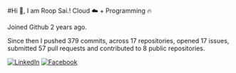 #Hi 👋, I am Roop Sai.!
Cloud ☁️ + Programming 🔥 

Joined Github 2 years ago.

Since then I pushed 379 commits, across 17 repositories, opened 17 issues, submitted 57 pull requests and contributed to 8 public repositories.

[![LinkedIn](https://img.shields.io/badge/LinkedIn-blue.svg?style=for-the-badge&logo=linkedin)](https://www.linkedin.com/in/roopsai/)
[![Facebook](https://img.shields.io/badge/facebook-blue.svg?style=for-the-badge&logo=facebook&logoColor=white)](https://www.facebook.com/roopsai.surampudi.1)

